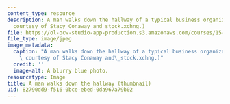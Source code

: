 ```yaml
---
content_type: resource
description: A man walks down the hallway of a typical business organization. (Image
  courtesy of Stacy Conaway and stock.xchng.)
file: https://ol-ocw-studio-app-production.s3.amazonaws.com/courses/15-342j-organizations-and-environments-fall-2004/82790dd9f5160bceebed0da967a79b02_15-342jf04-th.jpg
file_type: image/jpeg
image_metadata:
  caption: "A man walks down the hallway of a typical business organization. (Image\
    \ courtesy of Stacy Conaway and\_stock.xchng.)"
  credit: ''
  image-alt: A blurry blue photo.
resourcetype: Image
title: A man walks down the hallway (thumbnail)
uid: 82790dd9-f516-0bce-ebed-0da967a79b02
---
```

